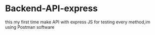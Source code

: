 # Backend-API-express
this my first time make API with express JS 
for testing every method,im using Postman software 
